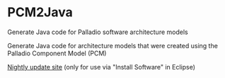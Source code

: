 # PCM2Java
Generate Java code for Palladio software architecture models

Generate Java code for architecture models that were created using the Palladio Component Model (PCM)

[Nightly update site](https://kit-sdq.github.io/updatesite/nightly/pcm2java) (only for use via "Install Software" in Eclipse)